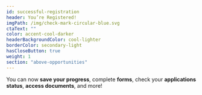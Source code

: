 ```yaml
---
id: successful-registration
header: You’re Registered!
imgPath: /img/check-mark-circular-blue.svg
ctaText: ""
color: accent-cool-darker
headerBackgroundColor: cool-lighter
borderColor: secondary-light
hasCloseButton: true
weight: 1
section: "above-opportunities"
---
```


You can now **save your progress**, complete **forms**, check your **applications status**, **access documents**, and more!
